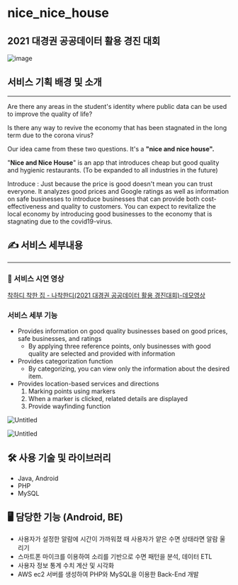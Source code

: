 # nice_nice_house

## 2021 대경권 공공데이터 활용 경진 대회

![image](https://user-images.githubusercontent.com/33050476/165393095-35ad02e6-5181-47fa-b16e-377b876436b5.png)

## 서비스 기획 배경 및 소개

---

Are there any areas in the student's identity where public data can be used to improve the quality of life?

Is there any way to revive the economy that has been stagnated in the long term due to the corona virus?

Our idea came from these two questions.
It's a **"nice and nice house".**

"**Nice and Nice House**" is an app that introduces cheap but good quality and hygienic restaurants. (To be expanded to all industries in the future)

Introduce :
Just because the price is good doesn't mean you can trust everyone. It analyzes good prices and Google ratings as well as information on safe businesses to introduce businesses that can provide both cost-effectiveness and quality to customers.
You can expect to revitalize the local economy by introducing good businesses to the economy that is stagnating due to the covid19-virus.

## ✍️ 서비스 세부내용

---

### 🔗 서비스 시연 영상

[착하디 착한 집 - 나착한디(2021 대경권 공공데이터 활용 경진대회)-데모영상](https://youtu.be/_sa8WWzdTs0)

### 서비스 세부 기능

- Provides information on good quality businesses based on good prices, safe businesses, and ratings
    - By applying three reference points, only businesses with good quality are selected and provided with information
- Provides categorization function
    - By categorizing, you can view only the information about the desired item.
- Provides location-based services and directions
    1. Marking points using markers
    2. When a marker is clicked, related details are displayed
    3. Provide wayfinding function

![Untitled](https://s3-us-west-2.amazonaws.com/secure.notion-static.com/4f1bb37a-bbb0-47bd-982f-77d161b6b93b/Untitled.png)

![Untitled](https://s3-us-west-2.amazonaws.com/secure.notion-static.com/b877de34-b930-46d9-a1af-1cfe0d809eac/Untitled.png)

## 🛠 사용 기술 및 라이브러리

- Java, Android
- PHP
- MySQL

## 🖥 담당한 기능 (Android, BE)

- 사용자가 설정한 알람에 시간이 가까워졌 때 사용자가 얕은 수면 상태라면 알람 울리기
- 스마트폰 마이크를 이용하여 소리를 기반으로 수면 패턴을 분석, 데이터 ETL
- 사용자 정보 통계 수치 계산 및 시각화
- AWS ec2 서버를 생성하여 PHP와 MySQL을 이용한 Back-End 개발
